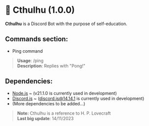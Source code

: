 # 🤖 Cthulhu (1.0.0)
**Cthulhu** is a Discord Bot with the purpose of self-education.

## Commands section:

- Ping command
> **Usage**: /ping <br>
> **Description**: Replies with "Pong!"

## Dependencies:
- [Node.js](https://nodejs.org/en/) ~ (v21.1.0 is currently used in development)
- [Discord.js](https://discord.js.org/) ~ (discord.js@14.14.1 is currently used in development)
- (More dependencies to be added...)
> **Note:** Cthulhu is a reference to H. P. Lovecraft
> <br>
> **Last big update**: 14/11/2023
